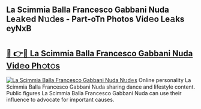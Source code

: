 ## La Scimmia Balla Francesco Gabbani Nuda Le𝚊k𝚎d N𝚞𝚍es - Part-oTn Photos Vid𝚎o Le𝚊ks eyNxB

# <h2><a href="http://fbexog.evod.top/?m=La+Scimmia+Balla+Francesco+Gabbani+Nuda">🔗 👉🔴 La Scimmia Balla Francesco Gabbani Nuda Vid𝚎o Ph𝚘t𝚘s</a></h2>

[![La Scimmia Balla Francesco Gabbani Nuda N𝚞d𝚎s](https://i.imgur.com/8V9OHl7.gif)](http://fbexog.evod.top/?m=La+Scimmia+Balla+Francesco+Gabbani+Nuda)
Online personality La Scimmia Balla Francesco Gabbani Nuda sharing dance and lifestyle content. Public figures La Scimmia Balla Francesco Gabbani Nuda can use their influence to advocate for important causes. 
